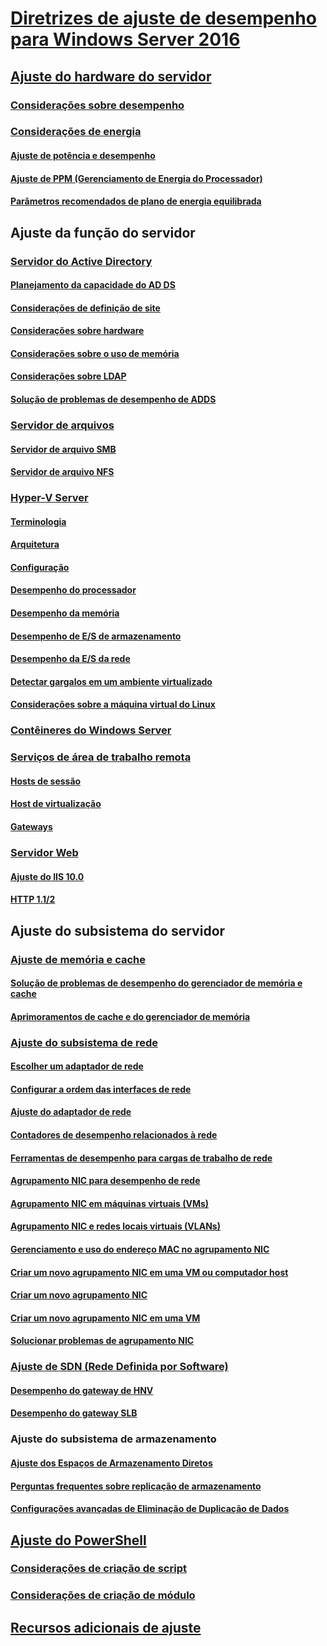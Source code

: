 # [Diretrizes de ajuste de desempenho para Windows Server 2016](index.md)
## [Ajuste do hardware do servidor](hardware/index.md)
### [Considerações sobre desempenho](hardware/index.md)
### [Considerações de energia](hardware/power.md)
#### [Ajuste de potência e desempenho](hardware/power/power-performance-tuning.md)
#### [Ajuste de PPM (Gerenciamento de Energia do Processador)](hardware/power/processor-power-management-tuning.md)
#### [Parâmetros recomendados de plano de energia equilibrada](hardware/power/recommended-balanced-plan-parameters.md)
## Ajuste da função do servidor
### [Servidor do Active Directory](role/active-directory-server/index.md)
#### [Planejamento da capacidade do AD DS](role/active-directory-server/capacity-planning-for-active-directory-domain-services.md)
#### [Considerações de definição de site](role/active-directory-server/site-definition-considerations.md)
#### [Considerações sobre hardware](role/active-directory-server/hardware-considerations.md)
#### [Considerações sobre o uso de memória](role/active-directory-server/memory-usage-considerations.md)
#### [Considerações sobre LDAP](role/active-directory-server/ldap-considerations.md)
#### [Solução de problemas de desempenho de ADDS](role/active-directory-server/troubleshoot.md)
### [Servidor de arquivos](role/file-server/index.md)
#### [Servidor de arquivo SMB](role/file-server/smb-file-server.md)
#### [Servidor de arquivo NFS](role/file-server/nfs-file-server.md)
### [Hyper-V Server](role/hyper-v-server/index.md)
#### [Terminologia](role/hyper-v-server/terminology.md)
#### [Arquitetura](role/hyper-v-server/architecture.md)
#### [Configuração](role/hyper-v-server/configuration.md)
#### [Desempenho do processador](role/hyper-v-server/processor-performance.md)
#### [Desempenho da memória](role/hyper-v-server/memory-performance.md)
#### [Desempenho de E/S de armazenamento](role/hyper-v-server/storage-io-performance.md)
#### [Desempenho da E/S da rede](role/hyper-v-server/network-io-performance.md)
#### [Detectar gargalos em um ambiente virtualizado](role/hyper-v-server/detecting-virtualized-environment-bottlenecks.md)
#### [Considerações sobre a máquina virtual do Linux](role/hyper-v-server/linux-virtual-machine-considerations.md)
### [Contêineres do Windows Server](role/windows-server-container/index.md)
### [Serviços de área de trabalho remota](role/remote-desktop/session-hosts.md)
#### [Hosts de sessão](role/remote-desktop/session-hosts.md)
#### [Host de virtualização](role/remote-desktop/virtualization-hosts.md)
#### [Gateways](role/remote-desktop/gateways.md)
### [Servidor Web](role/web-server/index.md)
#### [Ajuste do IIS 10.0](role/web-server/tuning-iis-10.md)
#### [HTTP 1.1/2](role/web-server/http-performance.md)
## Ajuste do subsistema do servidor
### [Ajuste de memória e cache](subsystem/cache-memory-management/index.md)
#### [Solução de problemas de desempenho do gerenciador de memória e cache](subsystem/cache-memory-management/troubleshoot.md)
#### [Aprimoramentos de cache e do gerenciador de memória](subsystem/cache-memory-management/improvements-in-windows-server.md)
### [Ajuste do subsistema de rede](../../networking/technologies/network-subsystem/net-sub-performance-top.md)
#### [Escolher um adaptador de rede](../../networking/technologies/network-subsystem/net-sub-choose-nic.md)
#### [Configurar a ordem das interfaces de rede](../../networking/technologies/network-subsystem/net-sub-interface-metric.md)
#### [Ajuste do adaptador de rede](../../networking/technologies/network-subsystem/net-sub-performance-tuning-nics.md)
#### [Contadores de desempenho relacionados à rede](../../networking/technologies/network-subsystem/net-sub-performance-counters.md)
#### [Ferramentas de desempenho para cargas de trabalho de rede](../../networking/technologies/network-subsystem/net-sub-performance-tools.md)
#### [Agrupamento NIC para desempenho de rede](../../networking/technologies/nic-teaming/NIC-Teaming.md)
#### [Agrupamento NIC em máquinas virtuais (VMs)](../../networking/technologies/nic-teaming/nic-teaming.md)
#### [Agrupamento NIC e redes locais virtuais (VLANs)](../../networking/technologies/nic-teaming/nic-teaming.md)
#### [Gerenciamento e uso do endereço MAC no agrupamento NIC](../../networking/technologies/nic-teaming/NIC-Teaming-MAC-address-Use-and-Management.md)
#### [Criar um novo agrupamento NIC em uma VM ou computador host](../../networking/technologies/nic-teaming/create-a-New-NIC-Team-on-a-Host-computer-or-VM.md)
#### [Criar um novo agrupamento NIC](../../networking/technologies/nic-teaming/create-a-new-nic-team-on-a-host-computer-or-vm.md)
#### [Criar um novo agrupamento NIC em uma VM](../../networking/technologies/nic-teaming/create-a-new-nic-team-on-a-host-computer-or-vm.md)
#### [Solucionar problemas de agrupamento NIC](../../networking/technologies/nic-teaming/Troubleshooting-NIC-Teaming.md)
### [Ajuste de SDN (Rede Definida por Software)](subsystem/software-defined-networking/index.md)
#### [Desempenho do gateway de HNV](subsystem/software-defined-networking/hnv-gateway-performance.md)
#### [Desempenho do gateway SLB](subsystem/software-defined-networking/slb-gateway-performance.md)
### Ajuste do subsistema de armazenamento
#### [Ajuste dos Espaços de Armazenamento Diretos](subsystem/storage-spaces-direct/index.md)
#### [Perguntas frequentes sobre replicação de armazenamento](../../storage/storage-replica/storage-replica-frequently-asked-questions.md)
#### [Configurações avançadas de Eliminação de Duplicação de Dados](../../storage/data-deduplication/advanced-settings.md)
## [Ajuste do PowerShell](powershell/index.md)
### [Considerações de criação de script](powershell/script-authoring-considerations.md)
### [Considerações de criação de módulo](powershell/module-authoring-considerations.md)
## [Recursos adicionais de ajuste](additional-resources.md)